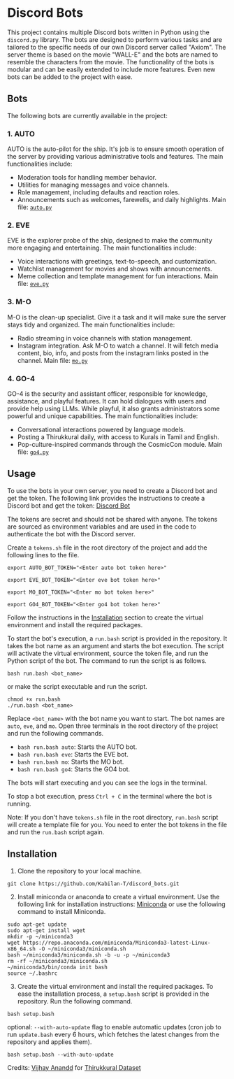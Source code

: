 # Discord Bots

This project contains multiple Discord bots written in Python using the `discord.py` library. The bots are designed to perform various tasks and are tailored to the specific needs of our own Discord server called "Axiom". The server theme is based on the movie "WALL-E" and the bots are named to resemble the characters from the movie. The functionality of the bots is modular and can be easily extended to include more features. Even new bots can be added to the project with ease.

## Bots

The following bots are currently available in the project:

### 1. AUTO 

AUTO is the auto-pilot for the ship. It's job is to ensure smooth operation of the server by providing various administrative tools and features. The main functionalities include:
- Moderation tools for handling member behavior.
- Utilities for managing messages and voice channels.
- Role management, including defaults and reaction roles.
- Announcements such as welcomes, farewells, and daily highlights.
Main file: [`auto.py`](src/auto.py)

### 2. EVE

EVE is the explorer probe of the ship, designed to make the community more engaging and entertaining.
The main functionalities include:
- Voice interactions with greetings, text-to-speech, and customization.
- Watchlist management for movies and shows with announcements.
- Meme collection and template management for fun interactions.
Main file: [`eve.py`](src/eve.py)

### 3. M-O

M-O is the clean-up specialist. Give it a task and it will make sure the server stays tidy and organized. The main functionalities include:
- Radio streaming in voice channels with station management.
- Instagram integration. Ask M-O to watch a channel. It will fetch media content, bio, info, and posts from the instagram links posted in the channel.
Main file: [`mo.py`](src/mo.py)

### 4. GO-4

GO-4 is the security and assistant officer, responsible for knowledge, assistance, and playful features. It can hold dialogues with users and provide help using LLMs. While playful, it also grants administrators some powerful and unique capabilities. The main functionalities include:

- Conversational interactions powered by language models.
- Posting a Thirukkural daily, with access to Kurals in Tamil and English.
- Pop-culture-inspired commands through the CosmicCon module.
Main file: [`go4.py`](src/go4.py)

## Usage

To use the bots in your own server, you need to create a Discord bot and get the token. The following link provides the instructions to create a Discord bot and get the token: [Discord Bot](https://discordpy.readthedocs.io/en/stable/discord.html)

The tokens are secret and should not be shared with anyone. The tokens are sourced as environment variables and are used in the code to authenticate the bot with the Discord server. 

Create a `tokens.sh` file in the root directory of the project and add the following lines to the file.

```
export AUTO_BOT_TOKEN="<Enter auto bot token here>"

export EVE_BOT_TOKEN="<Enter eve bot token here>"

export MO_BOT_TOKEN="<Enter mo bot token here>"

export GO4_BOT_TOKEN="<Enter go4 bot token here>"
```

Follow the instructions in the [Installation](#installation) section to create the virtual environment and install the required packages.

To start the bot's execution, a `run.bash` script is provided in the repository. It takes the bot name as an argument and starts the bot execution. The script will activate the virtual environment, source the token file, and run the Python script of the bot. The command to run the script is as follows.
```
bash run.bash <bot_name>
```
or make the script executable and run the script.
```
chmod +x run.bash
./run.bash <bot_name>
```
Replace `<bot_name>` with the bot name you want to start. The bot names are `auto`, `eve`, and `mo`. Open three terminals in the root directory of the project and run the following commands.

* ```bash run.bash auto```: Starts the AUTO bot.
* ```bash run.bash eve```: Starts the EVE bot.
* ```bash run.bash mo```: Starts the MO bot.
* ```bash run.bash go4```: Starts the GO4 bot.

The bots will start executing and you can see the logs in the terminal.

To stop a bot execution, press `Ctrl + C` in the terminal where the bot is running.

Note: If you don't have `tokens.sh` file in the root directory, `run.bash` script will create a template file for you. You need to enter the bot tokens in the file and run the `run.bash` script again.

## Installation

1. Clone the repository to your local machine.

```
git clone https://github.com/Kabilan-T/discord_bots.git
```

2. Install miniconda or anaconda to create a virtual environment. Use the following link for installation instructions: [Miniconda](https://conda.io/projects/conda/en/latest/index.html) or use the following command to install Miniconda.

```
sudo apt-get update
sudo apt-get install wget
mkdir -p ~/miniconda3
wget https://repo.anaconda.com/miniconda/Miniconda3-latest-Linux-x86_64.sh -O ~/miniconda3/miniconda.sh
bash ~/miniconda3/miniconda.sh -b -u -p ~/miniconda3
rm -rf ~/miniconda3/miniconda.sh
~/miniconda3/bin/conda init bash
source ~/.bashrc
```

3. Create the virtual environment and install the required packages. To ease the installation process, a `setup.bash` script is provided in the repository. Run the following command.
    
```
bash setup.bash
```
optional: `--with-auto-update` flag to enable automatic updates (cron job to run `update.bash` every 6 hours, which fetches the latest changes from the repository and applies them).

```
bash setup.bash --with-auto-update
```



Credits: [Vijhay Anandd](https://github.com/vijayanandrp)  for [Thirukkural Dataset](https://github.com/vijayanandrp/Thirukkural-Tamil-Dataset)
